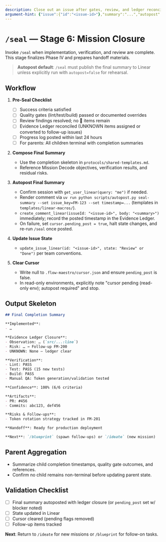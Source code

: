 ```yaml
---
description: Close out an issue after gates, review, and ledger reconciliation
argument-hint: {"issue":{"id":"<issue-id>"},"summary":"...","autopost":true}
---
```


# `/seal` — Stage 6: Mission Closure

Invoke `/seal` when implementation, verification, and review are complete. This stage finalizes Phase IV and prepares handoff materials.

> **Autopost default**: `/seal` must publish the final summary to Linear unless explicitly run with `autopost=false` for rehearsal.

## Workflow

1. **Pre-Seal Checklist**
   - [ ] Success criteria satisfied
   - [ ] Quality gates (lint/test/build) passed or documented overrides
   - [ ] Review findings resolved; no 🔴 items remain
   - [ ] Evidence Ledger reconciled (UNKNOWN items assigned or converted to follow-up issues)
   - [ ] Progress log posted within last 24 hours
   - [ ] For parents: All children terminal with completion summaries

2. **Compose Final Summary**
   - Use the completion skeleton in `protocols/shared-templates.md`.
   - Reference Mission Decode objectives, verification results, and residual risks.

3. **Autopost Final Summary**
   - Confirm session with `get_user_linear(query: "me")` if needed.
   - Render comment via `uv run python scripts/autopost.py seal-summary --set issue_key=FM-123 --set timestamp=...` (templates in `templates/linear-macros/`).
   - `create_comment_linear(issueId: "<issue-id>", body: "<summary>")` immediately; record the posted timestamp in the Evidence Ledger.
   - On failure, set `cursor.pending_post = true`, halt state changes, and re-run `/seal` once posted.

4. **Update Issue State**
   - `update_issue_linear(id: "<issue-id>", state: "Review" or "Done")` per team conventions.

5. **Clear Cursor**
   - Write null to `.flow-maestro/cursor.json` and ensure `pending_post` is false.
   - In read-only environments, explicitly note "cursor pending (read-only env); autopost required" and stop.

## Output Skeleton

```markdown
## Final Completion Summary

**Implemented**:
- …

**Evidence Ledger Closure**:
- Observation: … (`src/...:line`)
- Risk: … → Follow-up FM-200
- UNKNOWN: None — ledger clear

**Verification**:
- Lint: PASS
- Test: PASS (15 new tests)
- Build: PASS
- Manual QA: Token generation/validation tested

**Confidence**: 100% (6/6 criteria)

**Artifacts**:
- PR: #456
- Commits: abc123, def456

**Risks & Follow-ups**:
- Token rotation strategy tracked in FM-201

**Handoff**: Ready for production deployment

**Next**: `/blueprint` (spawn follow-ups) or `/ideate` (new mission)
```

## Parent Aggregation

- Summarize child completion timestamps, quality gate outcomes, and references.
- Confirm no child remains non-terminal before updating parent state.

## Validation Checklist

- [ ] Final summary autoposted with ledger closure (or `pending_post` set w/ blocker noted)
- [ ] State updated in Linear
- [ ] Cursor cleared (pending flags removed)
- [ ] Follow-up items tracked

**Next**: Return to `/ideate` for new missions or `/blueprint` for follow-on tasks.
